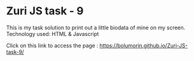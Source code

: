 # Zuri JS task - 9

This is my task solution to print out a little biodata of mine on my screen.
Technology used: HTML & Javascript

Click on this link to access the page : https://bolumorin.github.io/Zuri-JS-task-9/

